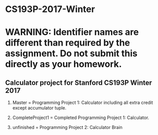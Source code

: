 # CS193P-2017-Winter
WARNING: Identifier names are different than required by the assignment. Do not submit this directly as your homework.
=======
Calculator project for Stanford CS193P Winter 2017
--------------------------------------------------

1. Master = Programming Project 1: Calculator including all extra credit except accumulator tuple.

2. CompleteProject1 = Completed Programming Project 1: Calculator.

3. unfinished = Programming Project 2: Calculator Brain
